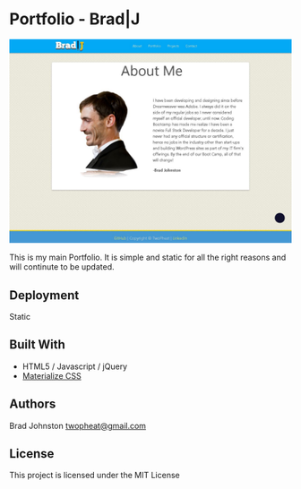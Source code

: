 # Portfolio - Brad|J

<img src="assets/images/thumbnail.JPG">

This is my main Portfolio. It is simple and static for all the right reasons and will continute to be updated.

## Deployment

Static

## Built With

* HTML5 / Javascript / jQuery
* [Materialize CSS](https://materializecss.com/)

## Authors

Brad Johnston twopheat@gmail.com

## License

This project is licensed under the MIT License
